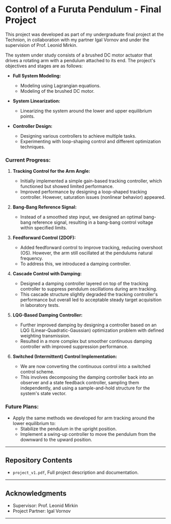 # Control of a Furuta Pendulum - Final Project

This project was developed as part of my undergraduate final project at the Technion, in collaboration with my partner Igal Vornov and under the supervision of Prof. Leonid Mirkin.

The system under study consists of a brushed DC motor actuator that drives a rotating arm with a pendulum attached to its end. The project's objectives and stages are as follows:

- **Full System Modeling:** 
  - Modeling using Lagrangian equations.
  - Modeling of the brushed DC motor.
  
- **System Linearization:**
  - Linearizing the system around the lower and upper equilibrium points.

- **Controller Design:**
  - Designing various controllers to achieve multiple tasks.
  - Experimenting with loop-shaping control and different optimization techniques.

### Current Progress:

1. **Tracking Control for the Arm Angle:**
   - Initially implemented a simple gain-based tracking controller, which functioned but showed limited performance.
   - Improved performance by designing a loop-shaped tracking controller. However, saturation issues (nonlinear behavior) appeared.

2. **Bang-Bang Reference Signal:**
   - Instead of a smoothed step input, we designed an optimal bang-bang reference signal, resulting in a bang-bang control voltage within specified limits.

3. **Feedforward Control (2DOF):**
   - Added feedforward control to improve tracking, reducing overshoot (OS). However, the arm still oscillated at the pendulums natural frequency.
   - To address this, we introduced a damping controller.

4. **Cascade Control with Damping:**
   - Designed a damping controller layered on top of the tracking controller to suppress pendulum oscillations during arm tracking.
   - This cascade structure slightly degraded the tracking controller's performance but overall led to acceptable steady target acquisition in laboratory tests.

5. **LQG-Based Damping Controller:**
   - Further improved damping by designing a controller based on an LQG (Linear-Quadratic-Gaussian) optimization problem with defined weighting transmission.
   - Resulted in a more complex but smoother continuous damping controller with improved suppression performance.

6. **Switched (Intermittent) Control Implementation:**
   - We are now converting the continuous control into a switched control scheme.
   - This involves decomposing the damping controller back into an observer and a state feedback controller, sampling them independently, and using a sample-and-hold structure for the system's state vector.

### Future Plans:

- Apply the same methods we developed for arm tracking around the lower equilibrium to:
  - Stabilize the pendulum in the upright position.
  - Implement a swing-up controller to move the pendulum from the downward to the upward position.

---

## Repository Contents

- `project_v1.pdf`, Full project description and documentation.

---

## Acknowledgments

- Supervisor: Prof. Leonid Mirkin
- Project Partner: Igal Vornov

---
